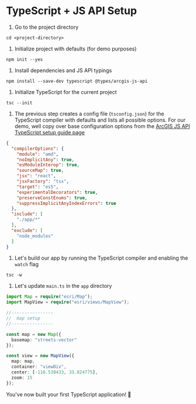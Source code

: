 # TypeScript + JS API Setup

1.  Go to the project directory


```
cd <project-directory>
```

1.  Initialize project with defaults (for demo purposes)


```
npm init --yes
```

1.  Install dependencies and JS API typings


```
npm install --save-dev typescript @types/arcgis-js-api
```

1.  Initialize TypeScript for the current project


```
tsc --init
```

1.  The previous step creates a config file (`tsconfig.json`) for the TypeScript compiler with defaults and lists all possible options. For our demo, well copy over base configuration options from the [ArcGIS JS API TypeScript setup guide page](https://developers.arcgis.com/javascript/latest/guide/typescript-setup/index.html#compile-typescript)


```json
{
  "compilerOptions": {
    "module": "amd",
    "noImplicitAny": true,
    "esModuleInterop": true,
    "sourceMap": true,
    "jsx": "react",
    "jsxFactory": "tsx",
    "target": "es5",
    "experimentalDecorators": true,
    "preserveConstEnums": true,
    "suppressImplicitAnyIndexErrors": true
  },
  "include": [
    "./app/*"
  ],
  "exclude": [
    "node_modules"
  ]
}
```

1.  Let's build our app by running the TypeScript compiler and enabling the `watch` flag


```
tsc -w
```

1.  Let's update `main.ts` in the `app` directory


```ts
import Map = require("esri/Map");
import MapView = require("esri/views/MapView");

//----------------
//  map setup
//----------------

const map = new Map({
  basemap: "streets-vector"
});

const view = new MapView({
  map: map,
  container: "viewDiv",
  center: [-116.538433, 33.824775],
  zoom: 15
});
```

You've now built your first TypeScript application! 🎉
